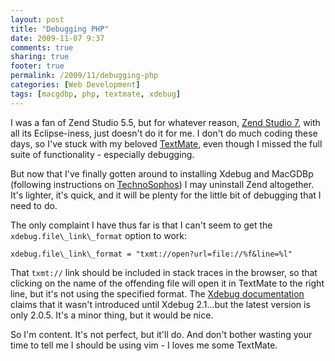 ```yaml
---
layout: post
title: "Debugging PHP"
date: 2009-11-07 9:37
comments: true
sharing: true
footer: true
permalink: /2009/11/debugging-php
categories: [Web Development]
tags: [macgdbp, php, textmate, xdebug]
---
```

I was a fan of Zend Studio 5.5, but for whatever reason, <a href="http://shop.zend.com/en/zend-studio-for-eclipse.html">Zend Studio 7</a>, with all its Eclipse-iness, just doesn't do it for me.  I don't do much coding these days, so I've stuck with my beloved <a href="http://macromates.com/">TextMate</a>, even though I missed the full suite of functionality - especially debugging.

But now that I've finally gotten around to installing Xdebug and MacGDBp (following instructions on <a href="http://technosophos.com/content/debugging-your-php-code-xdebug-mamp-textmate-and-macgdbp-support">TechnoSophos</a>) I may uninstall Zend altogether.  It's lighter, it's quick, and it will be plenty for the little bit of debugging that I need to do.  

The only complaint I have thus far is that I can't seem to get the `xdebug.file\_link\_format` option to work:

`xdebug.file\_link\_format = "txmt://open?url=file://%f&line=%l"`

That `txmt://` link should be included in stack traces in the browser, so that clicking on the name of the offending file will open it in TextMate to the right line, but it's not using the specified format.  The <a href="http://xdebug.org/docs/all_settings#file_link_format">Xdebug documentation</a> claims that it wasn't introduced until Xdebug 2.1...but the latest version is only 2.0.5.  It's a minor thing, but it would be nice.

So I'm content.  It's not perfect, but it'll do.  And don't bother wasting your time to tell me I should be using vim - I loves me some TextMate.